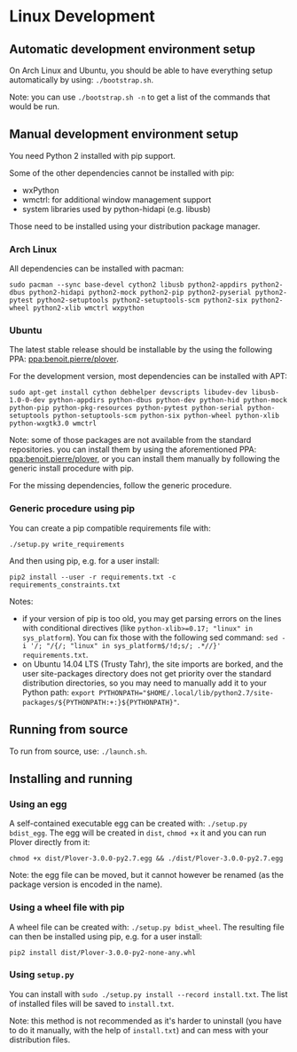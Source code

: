 # Linux Development

## Automatic development environment setup

On Arch Linux and Ubuntu, you should be able to have everything setup automatically by using: `./bootstrap.sh`.

Note: you can use `./bootstrap.sh -n` to get a list of the commands that would be run.

## Manual development environment setup

You need Python 2 installed with pip support.

Some of the other dependencies cannot be installed with pip:

* wxPython
* wmctrl: for additional window management support
* system libraries used by python-hidapi (e.g. libusb)

Those need to be installed using your distribution package manager.

### Arch Linux

All dependencies can be installed with pacman:

`sudo pacman --sync base-devel cython2 libusb python2-appdirs python2-dbus python2-hidapi python2-mock python2-pip python2-pyserial python2-pytest python2-setuptools python2-setuptools-scm python2-six python2-wheel python2-xlib wmctrl wxpython`

### Ubuntu

The latest stable release should be installable by the using the following PPA: [ppa:benoit.pierre/plover](https://launchpad.net/~benoit.pierre/+archive/ubuntu/plover).

For the development version, most dependencies can be installed with APT:

`sudo apt-get install cython debhelper devscripts libudev-dev libusb-1.0-0-dev python-appdirs python-dbus python-dev python-hid python-mock python-pip python-pkg-resources python-pytest python-serial python-setuptools python-setuptools-scm python-six python-wheel python-xlib python-wxgtk3.0 wmctrl`

Note: some of those packages are not available from the standard repositories. you can install them by using the aforementioned PPA: [ppa:benoit.pierre/plover](https://launchpad.net/~benoit.pierre/+archive/ubuntu/plover), or you can install them manually by following the generic install procedure with pip.

For the missing dependencies, follow the generic procedure.

### Generic procedure using pip

You can create a pip compatible requirements file with:

`./setup.py write_requirements`

And then using pip, e.g. for a user install:

`pip2 install --user -r requirements.txt -c requirements_constraints.txt`

Notes:
- if your version of pip is too old, you may get parsing errors on the lines with conditional directives (like `python-xlib>=0.17; "linux" in sys_platform`). You can fix those with the following sed command: `sed -i '/; "/{/; "linux" in sys_platform$/!d;s/; .*//}' requirements.txt`.
- on Ubuntu 14.04 LTS (Trusty Tahr), the site imports are borked, and the user site-packages directory does not get priority over the standard distribution directories, so you may need to manually add it to your Python path: `export PYTHONPATH="$HOME/.local/lib/python2.7/site-packages/${PYTHONPATH:+:}${PYTHONPATH}"`.

## Running from source

To run from source, use: `./launch.sh`.

## Installing and running

### Using an egg

A self-contained executable egg can be created with: `./setup.py bdist_egg`. The egg will be created in `dist`, `chmod +x` it and you can run Plover directly from it:

`chmod +x dist/Plover-3.0.0-py2.7.egg && ./dist/Plover-3.0.0-py2.7.egg`

Note: the egg file can be moved, but it cannot however be renamed (as the package version is encoded in the name).

### Using a wheel file with pip

A wheel file can be created with: `./setup.py bdist_wheel`. The resulting file can then be installed using pip, e.g. for a user install:

`pip2 install dist/Plover-3.0.0-py2-none-any.whl`

### Using `setup.py`

You can install with `sudo ./setup.py install --record install.txt`. The list of installed files will be saved to `install.txt`.

Note: this method is not recommended as it's harder to uninstall (you have to do it manually, with the help of `install.txt`) and can mess with your distribution files.

